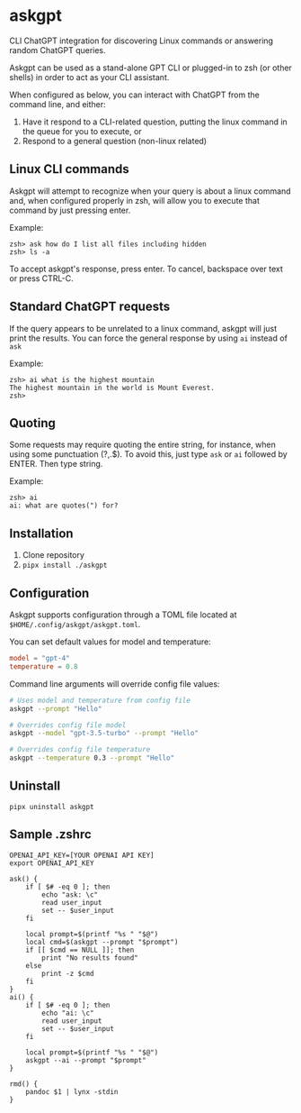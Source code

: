 # askgpt
CLI ChatGPT integration for discovering Linux commands or answering random ChatGPT queries.


Askgpt can be used as a stand-alone GPT CLI or plugged-in to zsh (or other shells) in order to act as your CLI assistant.

When configured as below, you can interact with ChatGPT from the command line, and either:

1. Have it respond to a CLI-related question, putting the linux command in the queue for you to execute, or
2. Respond to a general question (non-linux related)


## Linux CLI commands

Askgpt will attempt to recognize when your query is about a linux command and, when configured properly in zsh, will allow you to execute that command by just pressing enter.

Example:

```
zsh> ask how do I list all files including hidden
zsh> ls -a  
```

To accept askgpt's response, press enter. To cancel, backspace over text or press CTRL-C.


## Standard ChatGPT requests

If the query appears to be unrelated to a linux command, askgpt will just print the results.
You can force the general response by using `ai` instead of `ask`

Example:

```
zsh> ai what is the highest mountain
The highest mountain in the world is Mount Everest.
zsh>
```

## Quoting

Some requests may require quoting the entire string, for instance, when using some punctuation (?,.$). To avoid this, just type `ask` or `ai` followed by ENTER. Then type string.

Example:

```
zsh> ai
ai: what are quotes(") for?
```

## Installation

1. Clone repository
2. `pipx install ./askgpt`


## Configuration

Askgpt supports configuration through a TOML file located at `$HOME/.config/askgpt/askgpt.toml`.

You can set default values for model and temperature:

```toml
model = "gpt-4"
temperature = 0.8
```

Command line arguments will override config file values:

```bash
# Uses model and temperature from config file
askgpt --prompt "Hello"

# Overrides config file model
askgpt --model "gpt-3.5-turbo" --prompt "Hello"

# Overrides config file temperature  
askgpt --temperature 0.3 --prompt "Hello"
```


## Uninstall

`pipx uninstall askgpt`


## Sample .zshrc
```
OPENAI_API_KEY=[YOUR OPENAI API KEY]
export OPENAI_API_KEY

ask() { 
    if [ $# -eq 0 ]; then
        echo "ask: \c"
        read user_input
        set -- $user_input
    fi

    local prompt=$(printf "%s " "$@")
    local cmd=$(askgpt --prompt "$prompt")
    if [[ $cmd == NULL ]]; then
        print "No results found"
    else
        print -z $cmd
    fi
}
ai() {
    if [ $# -eq 0 ]; then
        echo "ai: \c"
        read user_input
        set -- $user_input
    fi

    local prompt=$(printf "%s " "$@")
    askgpt --ai --prompt "$prompt"
}   

rmd() {
    pandoc $1 | lynx -stdin
}
```
